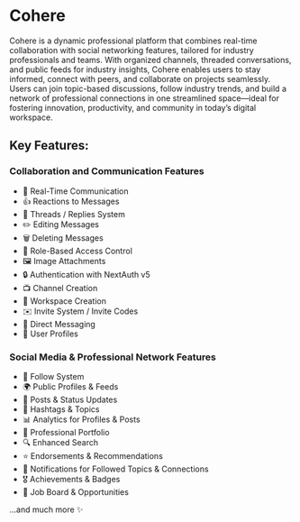 # Cohere 

Cohere is a dynamic professional platform that combines real-time collaboration with social networking features, tailored for industry professionals and teams. With organized channels, threaded conversations, and public feeds for industry insights, Cohere enables users to stay informed, connect with peers, and collaborate on projects seamlessly. Users can join topic-based discussions, follow industry trends, and build a network of professional connections in one streamlined space—ideal for fostering innovation, productivity, and community in today’s digital workspace.

## Key Features:

###  Collaboration and Communication Features
- 📡 Real-Time Communication
- 👍 Reactions to Messages
- 🧵 Threads / Replies System
- ✏️ Editing Messages
- 🗑️ Deleting Messages
- 🔐 Role-Based Access Control
- 🖼️ Image Attachments
- 🔒 Authentication with NextAuth v5
- 📺 Channel Creation
- 🏢 Workspace Creation
- ✉️ Invite System / Invite Codes
- 💬 Direct Messaging
- 👥 User Profiles

### Social Media & Professional Network Features
- 🔗 Follow System
- 🌍 Public Profiles & Feeds
- 📢 Posts & Status Updates
- 🎯 Hashtags & Topics
- 📊 Analytics for Profiles & Posts
- 📄 Professional Portfolio
- 🔍 Enhanced Search
- ⭐ Endorsements & Recommendations
- 🔔 Notifications for Followed Topics & Connections
- 🎖️ Achievements & Badges
- 💼 Job Board & Opportunities

...and much more ✨
